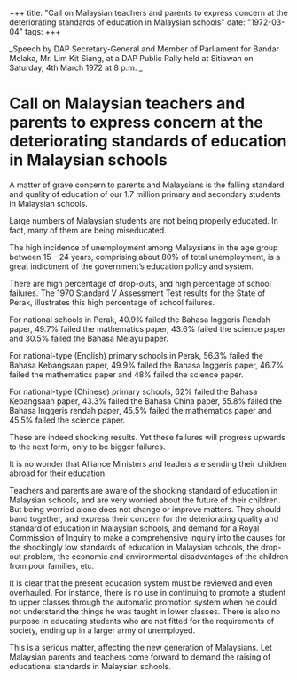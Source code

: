 +++ 
title: "Call on Malaysian teachers and parents to express concern at the deteriorating standards of education in Malaysian schools"
date: "1972-03-04"
tags:
+++

_Speech by DAP Secretary-General and Member of Parliament for Bandar Melaka, Mr. Lim Kit Siang, at a DAP Public Rally held at Sitiawan on Saturday, 4th March 1972 at 8 p.m.		_

# Call on Malaysian teachers and parents to express concern at the deteriorating standards of education in Malaysian schools									

A matter of grave concern to parents and Malaysians is the falling standard and quality of education of our 1.7 million primary and secondary students in Malaysian schools.

Large numbers of Malaysian students are not being properly educated. In fact, many of them are being miseducated.</u>

The high incidence of unemployment among Malaysians in the age group between 15 – 24 years, comprising about 80% of total unemployment, is a great indictment of the government’s education policy and system.

There are high percentage of drop-outs, and high percentage of school failures. The 1970 Standard V Assessment Test results for the State of Perak, illustrates this high percentage of school failures.

For national schools in Perak, 40.9% failed the Bahasa Inggeris Rendah paper, 49.7% failed the mathematics paper, 43.6% failed the science paper and 30.5% failed the Bahasa Melayu paper.

For national-type (English) primary schools in Perak, 56.3% failed the Bahasa Kebangsaan paper, 49.9% failed the Bahasa Inggeris paper, 46.7% failed the mathematics paper and 48% failed the science paper.

For national-type (Chinese) primary schools, 62% failed the Bahasa Kebangsaan paper, 43.3% failed the Bahasa China paper, 55.8% failed the Bahasa Inggeris rendah paper, 45.5% failed the mathematics paper and 45.5% failed the science paper.

These are indeed shocking results. Yet these failures will progress upwards to the next form, only to be bigger failures.

It is no wonder that Alliance Ministers and leaders are sending their children abroad for their education.

Teachers and parents are aware of the shocking standard of education in Malaysian schools, and are very worried about the future of their children. But being worried alone does not change or improve matters. They should band together, and express their concern for the deteriorating quality and standard of education in Malaysian schools, and demand for a Royal Commission of Inquiry to make a comprehensive inquiry into the causes for the shockingly low standards of education in Malaysian schools, the drop-out problem, the economic and environmental disadvantages of the children from poor families, etc.

It is clear that the present education system must be reviewed and even overhauled. For instance, there is no use in continuing to promote a student to upper classes through the automatic promotion system when he could not understand the things he was taught in lower classes. There is also no purpose in educating students who are not fitted for the requirements of society, ending up in a larger army of unemployed.

This is a serious matter, affecting the new generation of Malaysians. Let Malaysian parents and teachers come forward to demand the raising of educational standards in Malaysian schools.
 
